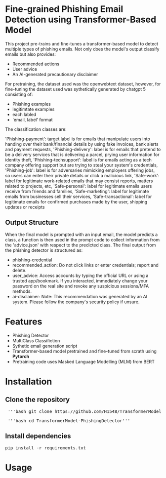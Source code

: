 # Fine-grained Phishing Email Detection using Transformer-Based Model

This project pre-trains and fine-tunes a transformer-based model to detect multiple types of phishing emails. Not only does the model's output classify emails but also provides:
- Recommended actions
- User advice 
- An AI-generated precautionary disclaimer

For pretraining, the dataset used was the openwebtext dataset, however, for fine-tuning the dataset used was sythetically generated by chatgpt 5 consisting of: 

- Phishing examples 
- legitimtate examples 
- each labled 
- 'email, label' format

The classification classes are: 

'Phishing-payment': target label is for emails that manipulate users into handing over their bank/financial details by using fake invoices, bank alerts and payment requests,
'Phishing-delivery': label is for emails that pretend to be a delivery services that is delivering a parcel, prying user information for identity theft, 
'Phishing-techsupport': label is for emails acting as a tech company offering support but are trying to steal your system's credentials,
'Phishing-job': label is for adversaries mimicking employers offering jobs, so users can enter their private details or click a malicious link, 
'Safe-work': label for legitimate work-related emails that may consist reports, matters related to projects, etc,
'Safe-personal': label for legitimate emails users receive from friends and families, 
'Safe-marketing': label for legitimate emails from businesses sell their services, 
'Safe-transactional': label for legitimate emails for confirmed purchases made by the user, shipping updates or receipts

## Output Structure
When the final model is prompted with an input email, the model predicts a class, a function is then used in the prompt code to collect information from the 'advice.json' with respect to the predicted class. 
The final output from the phishing detector is structured as:
- phishing-credential
- recommended_action: Do not click links or enter credentials; report and delete.
- user_advice: Access accounts by typing the official URL or using a trusted app/bookmark. If you interacted, immediately change your password on the real site and revoke any suspicious sessions/MFA methods.
- ai-disclaimer: Note: This recommendation was generated by an AI system. Please follow the company's security policy if unsure.

# Features
- Phishing Detector
- MultiClass Classifiction
- Sythetic email generation script
- Transformer-based model pretrained and fine-tuned from scrath using **Pytorch** 
- Pretraining code uses Masked Language Modelling (MLM) from BERT

# Installation
## Clone the repository
<pre> '''bash git clone https://github.com/H1548/TransformerModel-PhishingDetector.git''' </pre>
<pre> '''bash cd TransformerModel-PhishingDetector'''</pre>

## Install dependencies
<pre>pip install -r requirements.txt</pre>

# Usage
